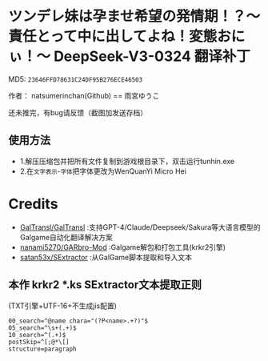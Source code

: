 # ツンデレ妹は孕ませ希望の発情期！？～責任とって中に出してよね！変態おにぃ！～ DeepSeek-V3-0324 翻译补丁

MD5: `23646FFD78631C24DF95B276ECE46503`

作者： natsumerinchan(Github) == 雨宮ゆうこ

还未推完，有bug请反馈（截图加发送存档）

## 使用方法
- 1.解压压缩包并把所有文件复制到游戏根目录下，双击运行tunhin.exe
- 2.在`文字表示`-`字体`把字体更改为WenQuanYi Micro Hei

# Credits

- [GalTransl/GalTransl](https://github.com/GalTransl/GalTransl.git) :支持GPT-4/Claude/Deepseek/Sakura等大语言模型的Galgame自动化翻译解决方案
- [nanami5270/GARbro-Mod](https://github.com/nanami5270/GARbro-Mod.git) :Galgame解包和打包工具(krkr2引擎)
- [satan53x/SExtractor](https://github.com/satan53x/SExtractor.git) :从GalGame脚本提取和导入文本

## 本作 krkr2 *.ks SExtractor文本提取正则
(TXT引擎+UTF-16+不生成jis配置)
```
00_search=^@name chara="(?P<name>.+?)"$
05_search=^\s+(.+)$
10_search=^(.+)$
postSkip=^[;@*\[]
structure=paragraph
```
